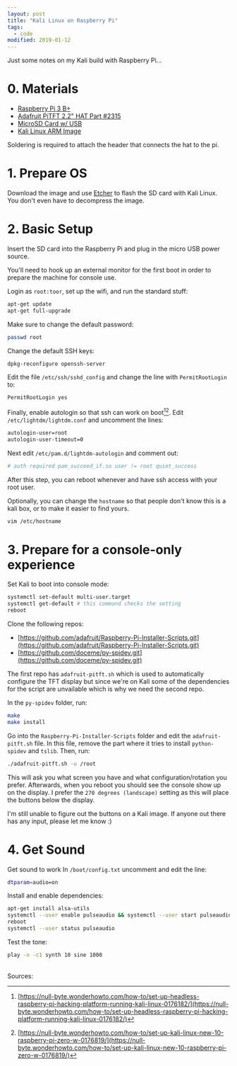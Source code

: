 ```yaml
---
layout: post
title: "Kali Linux on Raspberry Pi"
tags:
  - code
modified: 2019-01-12
---
```


Just some notes on my Kali build with Raspberry Pi...

# 0. Materials
* [Raspberry Pi 3 B+](https://amzn.to/2sjZMse)
* [Adafruit PiTFT 2.2" HAT Part #2315](https://amzn.to/2sqKKRy)
* [MicroSD Card w/ USB](https://amzn.to/2CkUnWr)
* [Kali Linux ARM Image](https://www.offensive-security.com/kali-linux-arm-images/)

Soldering is required to attach the header that connects the hat to the pi.

# 1. Prepare OS
Download the image and use [Etcher](https://www.balena.io/etcher/) to flash the SD card with Kali Linux. You don't even have to decompress the image.

# 2. Basic Setup
Insert the SD card into the Raspberry Pi and plug in the micro USB power source.

You'll need to hook up an external monitor for the first boot in order to prepare the machine for console use.

Login as `root:toor`, set up the wifi, and run the standard stuff:
```bash
apt-get update
apt-get full-upgrade
```
Make sure to change the default password:
```bash
passwd root
```
Change the default SSH keys:
```bash
dpkg-reconfigure openssh-server
```
Edit the file `/etc/ssh/sshd_config` and change the line with `PermitRootLogin` to:
```bash
PermitRootLogin yes
```
Finally, enable autologin so that ssh can work on boot[^1][^2]. Edit `/etc/lightdm/lightdm.conf` and uncomment the lines:
```bash
autologin-user=root
autologin-user-timeout=0
```
Next edit `/etc/pam.d/lightdm-autologin` and comment out:
```bash
# auth required pam_succeed_if.so user != root quiet_success
```
After this step, you can reboot whenever and have ssh access with your root user.

Optionally, you can change the `hostname` so that people don't know this is a kali box, or to make it easier to find yours.
```bash
vim /etc/hostname
```

# 3. Prepare for a console-only experience
Set Kali to boot into console mode:
```bash
systemctl set-default multi-user.target
systemctl get-default # this command checks the setting
reboot
```
Clone the following repos:
* [https://github.com/adafruit/Raspberry-Pi-Installer-Scripts.git](https://github.com/adafruit/Raspberry-Pi-Installer-Scripts.git)
* [https://github.com/doceme/py-spidev.git](https://github.com/doceme/py-spidev.git)

The first repo has `adafruit-pitft.sh` which is used to automatically configure the TFT display but since we're on Kali some of the dependencies for the script are unvailable which is why we need the second repo.

In the `py-spidev` folder, run:
```bash
make
make install
```

Go into the `Raspberry-Pi-Installer-Scripts` folder and edit the `adafruit-pitft.sh` file. In this file, remove the part where it tries to install `python-spidev` and `tslib`. Then, run:
```bash
./adafruit-pitft.sh -u /root
```
This will ask you what screen you have and what configuration/rotation you prefer.
Afterwards, when you reboot you should see the console show up on the display. I prefer the `270 degrees (landscape)` setting as this will place the buttons below the display.

I'm still unable to figure out the buttons on a Kali image. If anyone out there has any input, please let me know :)

# 4. Get Sound
Get sound to work
In `/boot/config.txt` uncomment and edit the line:
```bash
dtparam=audio=on
```
Install and enable dependencies:
```bash
apt-get install alsa-utils
systemctl --user enable pulseaudio && systemctl --user start pulseaudio
reboot
systemctl --user status pulseaudio
```
Test the tone:
```bash 
play -n -c1 synth 10 sine 1000
```


<br>
Sources:

[^1]: [https://null-byte.wonderhowto.com/how-to/set-up-headless-raspberry-pi-hacking-platform-running-kali-linux-0176182/](https://null-byte.wonderhowto.com/how-to/set-up-headless-raspberry-pi-hacking-platform-running-kali-linux-0176182/)
[^2]: [https://null-byte.wonderhowto.com/how-to/set-up-kali-linux-new-10-raspberry-pi-zero-w-0176819/](https://null-byte.wonderhowto.com/how-to/set-up-kali-linux-new-10-raspberry-pi-zero-w-0176819/)